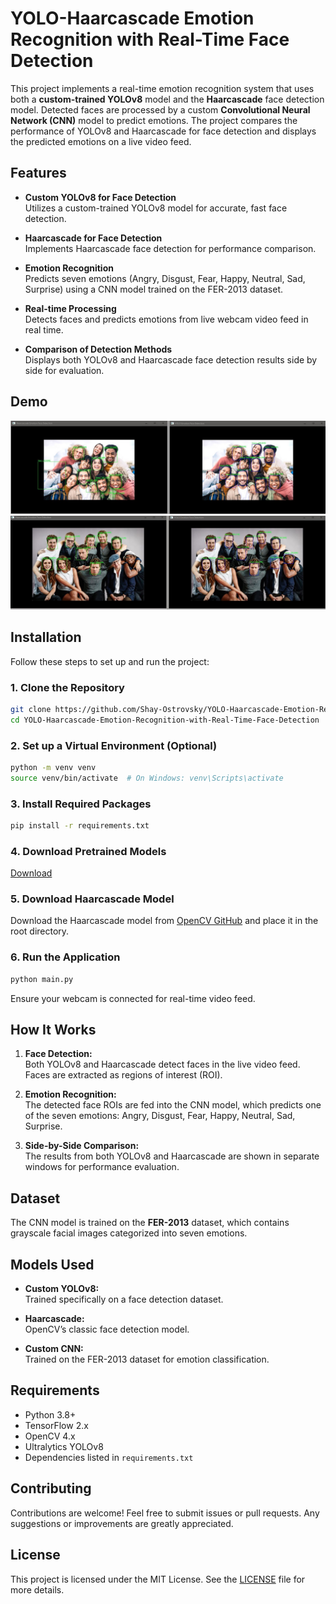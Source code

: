 # **YOLO-Haarcascade Emotion Recognition with Real-Time Face Detection**

This project implements a real-time emotion recognition system that uses both a **custom-trained YOLOv8** model and the **Haarcascade** face detection model. Detected faces are processed by a custom **Convolutional Neural Network (CNN)** model to predict emotions. The project compares the performance of YOLOv8 and Haarcascade for face detection and displays the predicted emotions on a live video feed.

## **Features**

- **Custom YOLOv8 for Face Detection**  
  Utilizes a custom-trained YOLOv8 model for accurate, fast face detection.
  
- **Haarcascade for Face Detection**  
  Implements Haarcascade face detection for performance comparison.

- **Emotion Recognition**  
  Predicts seven emotions (Angry, Disgust, Fear, Happy, Neutral, Sad, Surprise) using a CNN model trained on the FER-2013 dataset.

- **Real-time Processing**  
  Detects faces and predicts emotions from live webcam video feed in real time.

- **Comparison of Detection Methods**  
  Displays both YOLOv8 and Haarcascade face detection results side by side for evaluation.

## **Demo**
![Demo1](/demo1.jpg)  
![Demo2](/demo2.jpg)

## **Installation**

Follow these steps to set up and run the project:

### **1. Clone the Repository**
```bash
git clone https://github.com/Shay-Ostrovsky/YOLO-Haarcascade-Emotion-Recognition-with-Real-Time-Face-Detection.git
cd YOLO-Haarcascade-Emotion-Recognition-with-Real-Time-Face-Detection
```

### **2. Set up a Virtual Environment (Optional)**
```bash
python -m venv venv
source venv/bin/activate  # On Windows: venv\Scripts\activate
```

### **3. Install Required Packages**
```bash
pip install -r requirements.txt
```

### **4. Download Pretrained Models**
[Download](https://drive.google.com/drive/folders/1TYgJT-jtCmoGbLvgridp8sIsSoPigjbp?usp=sharing)

### **5. Download Haarcascade Model**
Download the Haarcascade model from [OpenCV GitHub](https://github.com/opencv/opencv/blob/master/data/haarcascades/haarcascade_frontalface_default.xml) and place it in the root directory.

### **6. Run the Application**
```bash
python main.py
```
Ensure your webcam is connected for real-time video feed.

## **How It Works**

1. **Face Detection:**  
   Both YOLOv8 and Haarcascade detect faces in the live video feed. Faces are extracted as regions of interest (ROI).

2. **Emotion Recognition:**  
   The detected face ROIs are fed into the CNN model, which predicts one of the seven emotions: Angry, Disgust, Fear, Happy, Neutral, Sad, Surprise.

3. **Side-by-Side Comparison:**  
   The results from both YOLOv8 and Haarcascade are shown in separate windows for performance evaluation.

## **Dataset**

The CNN model is trained on the **FER-2013** dataset, which contains grayscale facial images categorized into seven emotions.

## **Models Used**

- **Custom YOLOv8:**  
  Trained specifically on a face detection dataset.
  
- **Haarcascade:**  
  OpenCV’s classic face detection model.
  
- **Custom CNN:**  
  Trained on the FER-2013 dataset for emotion classification.

## **Requirements**

- Python 3.8+
- TensorFlow 2.x
- OpenCV 4.x
- Ultralytics YOLOv8
- Dependencies listed in `requirements.txt`

## **Contributing**

Contributions are welcome! Feel free to submit issues or pull requests. Any suggestions or improvements are greatly appreciated.

## **License**

This project is licensed under the MIT License. See the [LICENSE](LICENSE) file for more details.
